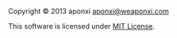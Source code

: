 Copyright © 2013 aponxi <aponxi@weaponxi.com>

This software is licensed under [MIT License](http://aponxi.mit-license.org/).